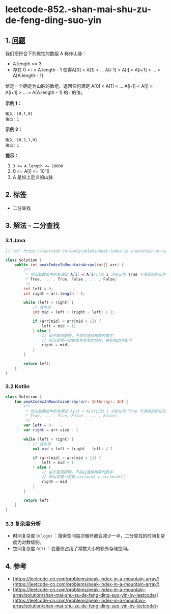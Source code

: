 # leetcode-852.-shan-mai-shu-zu-de-feng-ding-suo-yin

## 1. [问题](https://leetcode-cn.com/problems/peak-index-in-a-mountain-array/)

我们把符合下列属性的数组 A 称作山脉：

* A.length &gt;= 3 
* 存在 0 &lt; i &lt; A.length - 1 使得A\[0\] &lt; A\[1\] &lt; ... A\[i-1\] &lt; A\[i\] &gt; A\[i+1\] &gt; ... &gt; A\[A.length - 1\] 

给定一个确定为山脉的数组，返回任何满足 A\[0\] &lt; A\[1\] &lt; ... A\[i-1\] &lt; A\[i\] &gt; A\[i+1\] &gt; ... &gt; A\[A.length - 1\] 的 i 的值。

**示例 1：**

```text
输入：[0,1,0]
输出：1
```

**示例 2：**

```text
输入：[0,2,1,0]
输出：1
```

**提示：**

1. `3 <= A.length <= 10000`
2. 0 &lt;= A\[i\] &lt;= 10^6
3. A 是如上定义的山脉

## 2. 标签

* 二分查找

## 3. 解法 - 二分查找

### 3.1 Java

```java
// ref: https://leetcode-cn.com/problems/peak-index-in-a-mountain-array/solution/shan-mai-shu-zu-de-feng-ding-suo-yin-by-leetcode/

class Solution {
    public int peakIndexInMountainArray(int[] arr) {
        /**
         * 将山脉数组中所有满足 A[i] < A[i+1]的 i 点标记为 True 不满足的标记为 False 那么一个山脉数组可以标记为 [True,
         * True, ... , True, False , ... , False]
         */
        int left = 0;
        int right = arr.length - 1;

        while (left < right) {
            // 找中点
            int mid = left + (right - left) / 2;

            if (arr[mid] < arr[mid + 1]) {
                left = mid + 1;
            } else {
                // 由于题目限制，不存在连续相等的数字
                // 所以这里一定是发生突变的地方，更新右边界即可
                right = mid;
            }
        }

        return left;
    }
}
```

### 3.2 Kotlin

```kotlin
class Solution {
    fun peakIndexInMountainArray(arr: IntArray): Int {
        /**
         * 将山脉数组中所有满足 A[i] < A[i+1]的 i 点标记为 True 不满足的标记为 False 那么一个山脉数组可以标记为 [True,
         * True, ... , True, False , ... , False]
         */
        var left = 0
        var right = arr.size - 1

        while (left < right) {
            // 找中点
            val mid = left + (right - left) / 2

            if (arr[mid] < arr[mid + 1]) {
                left = mid + 1
            } else {
                // 由于题目限制，不存在连续相等的数字
                // 所以这里一定是 arr[mid] > arr[mid+1]
                right = mid
            }
        }

        return left
    }
}
```

### 3.3 复杂度分析

* 时间复杂度 `O(logn)` ：搜索空间每次循环都会减少一半，二分查找的时间复杂度为对数级别。
* 空间复杂度 `O(1)` ：变量仅占用了常数大小的额外存储空间。

## 4. 参考

* [https://leetcode-cn.com/problems/peak-index-in-a-mountain-array/](https://leetcode-cn.com/problems/peak-index-in-a-mountain-array/)
* [https://leetcode-cn.com/problems/peak-index-in-a-mountain-array/solution/shan-mai-shu-zu-de-feng-ding-suo-yin-by-leetcode/](https://leetcode-cn.com/problems/peak-index-in-a-mountain-array/solution/shan-mai-shu-zu-de-feng-ding-suo-yin-by-leetcode/)

